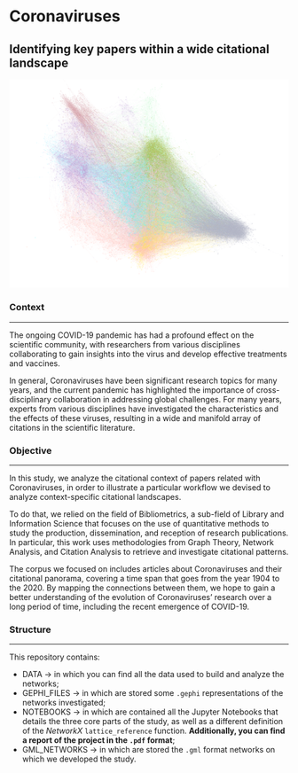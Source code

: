 # Coronaviruses
## Identifying key papers within a wide citational landscape

![Modularity view of papers' network](https://raw.githubusercontent.com/Postitisnt/COVID-19-Citations-Network-Analysis/main/Data/imgs/Papers_Modularity.png)

### Context
------------------
The ongoing COVID-19 pandemic has had a profound effect on the scientific community, with researchers from various disciplines collaborating to gain insights into the virus and develop effective treatments and vaccines. 

In general, Coronaviruses have been significant research topics for many years, and the current pandemic has highlighted the importance of cross-disciplinary collaboration in addressing global challenges. For many years, experts from various disciplines have investigated the characteristics and the effects of these viruses, resulting in a wide and manifold array of citations in the scientific literature.

### Objective
------------------
In this study, we analyze the citational context of papers related with Coronaviruses, in order to illustrate a particular workflow we devised to analyze context-specific citational landscapes. 

To do that, we relied on the field of Bibliometrics, a sub-field of Library and Information Science that focuses on the use of quantitative methods to study the production, dissemination, and reception of research publications. 
In particular, this work uses methodologies from Graph Theory, Network Analysis, and Citation Analysis to retrieve and investigate citational patterns.

The corpus we focused on includes articles about Coronaviruses and their citational panorama, covering a time span that goes from the year 1904 to the 2020. By mapping the connections between them, we hope to gain a better understanding of the evolution of Coronaviruses’ research over a long period of time, including the recent emergence of COVID-19.

### Structure
------------------
This repository contains:
- DATA -> in which you can find all the data used to build and analyze the networks;
- GEPHI_FILES -> in which are stored some `.gephi` representations of the networks investigated;
- NOTEBOOKS -> in which are contained all the Jupyter Notebooks that details the three core parts of the study, as well as a different definition of the <i>NetworkX</i> `lattice_reference` function. <b>Additionally, you can find a report of the project in the `.pdf` format</b>;
- GML_NETWORKS -> in which are stored the `.gml` format networks on which we developed the study.

